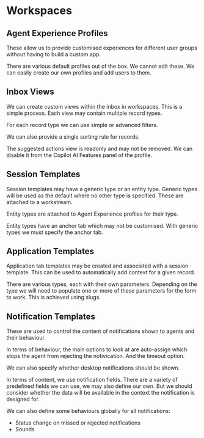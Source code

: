 # Workspaces

## Agent Experience Profiles

These allow us to provide customised experiences for different user groups
without having to build a custom app.

There are various default profiles out of the box. We cannot edit these. We can
easily create our own profiles and add users to them.

## Inbox Views

We can create custom views within the inbox in workspaces. This is a simple
process. Each view may contain multiple record types.

For each record type we can use simple or advanced filters.

We can also provide a single sorting rule for records.

The suggested actions view is readonly and may not be removed. We can disable
it from the Copilot AI Features panel of the profile.

## Session Templates

Session templates may have a generic type or an entity type. Generic types will
be used as the default where no other type is specified. These are attached to
a workstream.

Entity types are attached to Agent Experience profiles for their type.

Entity types have an anchor tab which may not be customised. With generic types
we must specify the anchor tab.

## Application Templates

Application tab templates may be created and associated with a session template.
This can be used to automatically add context for a given record.

There are various types, each with their own parameters. Depending on the type
we will need to populate one or more of these parameters for the form to work.
This is achieved using slugs.

## Notification Templates

These are used to control the content of notifications shown to agents and their
behaviour.

In terms of behaviour, the main options to look at are auto-assign which stops
the agent from rejecting the notivication. And the timeout option.

We can also specify whether desktop notifications should be shown.

In terms of content, we use notification fields. There are a variety of
predefined fields we can use, we may also define our own. But we should consider
whether the data will be available in the context the notification is designed
for.

We can also define some behaviours globally for all notifications:

- Status change on missed or rejected notifications
- Sounds
